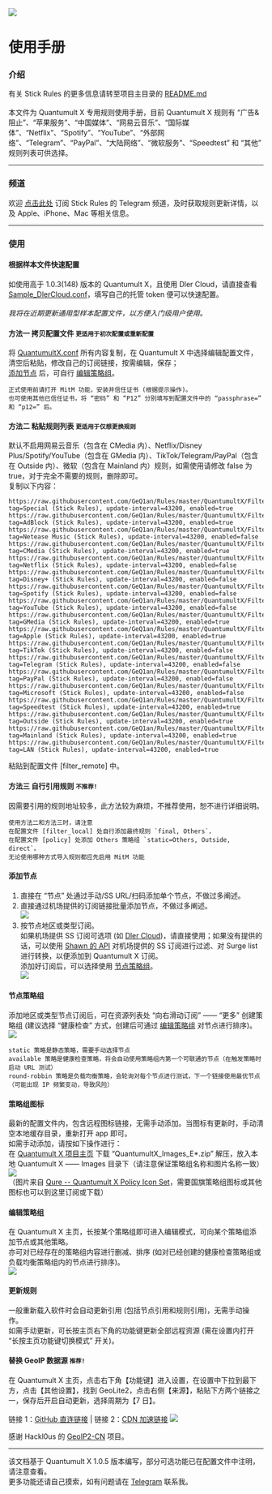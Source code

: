 ![](https://raw.githubusercontent.com/GeQ1an/Rules/master/Images/StickLogoMedium.png)
# 使用手册

### 介绍

有关 Stick Rules 的更多信息请转至项目主目录的 [README.md](https://github.com/GeQ1an/Rules/blob/master/README.md)<br>
<br>
本文件为 Quantumult X 专用规则使用手册，目前 Quantumult X 规则有 “广告&阻止”、“苹果服务”、“中国媒体”、“网易云音乐”、“国际媒体”、“Netflix”、“Spotify”、“YouTube”、“外部网络”、“Telegram”、“PayPal”、“大陆网络”、“微软服务”、“Speedtest” 和 “其他” 规则列表可供选择。

---

### 频道

欢迎 [点击此处](https://t.me/usestick) 订阅 Stick Rules 的 Telegram 频道，及时获取规则更新详情，以及 Apple、iPhone、Mac 等相关信息。

---

### 使用

#### 根据样本文件快速配置
如使用高于 1.0.3(148) 版本的 Quantumult X，且使用 Dler Cloud，请直接查看 [Sample_DlerCloud.conf](https://github.com/GeQ1an/Rules/blob/master/QuantumultX/Sample/Sample_DlerCloud.conf)，填写自己的托管 token 便可以快速配置。<br>
<br>
*我将在近期更新通用型样本配置文件，以方便入门级用户使用。*

#### 方法一  拷贝配置文件 `更适用于初次配置或重新配置`
将 [QuantumultX.conf](https://raw.githubusercontent.com/GeQ1an/Rules/master/QuantumultX/QuantumultX.conf) 所有内容复制，在 Quantumult X 中选择编辑配置文件，清空后粘贴，修改自己的订阅链接，按需编辑，保存；<br>
[添加节点](#添加节点) 后，可自行 [编辑策略组](#编辑策略组)。
````
正式使用前请打开 MitM 功能，安装并信任证书 (根据提示操作)。
也可使用其他已信任证书，将 “密码” 和 “P12” 分别填写到配置文件中的 “passphrase=” 和 “p12=” 后。
````

#### 方法二  粘贴规则列表 `更适用于仅想更换规则`
默认不启用网易云音乐（包含在 CMedia 内）、Netflix/Disney Plus/Spotify/YouTube（包含在 GMedia 内）、TikTok/Telegram/PayPal（包含在 Outside 内）、微软（包含在 Mainland 内）规则，如需使用请修改 false 为 true，对于完全不需要的规则，删除即可。<br>
复制以下内容：
```
https://raw.githubusercontent.com/GeQ1an/Rules/master/QuantumultX/Filter/Special.list, tag=Special (Stick Rules), update-interval=43200, enabled=true
https://raw.githubusercontent.com/GeQ1an/Rules/master/QuantumultX/Filter/AdBlock.list, tag=AdBlock (Stick Rules), update-interval=43200, enabled=true
https://raw.githubusercontent.com/GeQ1an/Rules/master/QuantumultX/Filter/Optional/Netease%20Music.list, tag=Netease Music (Stick Rules), update-interval=43200, enabled=false
https://raw.githubusercontent.com/GeQ1an/Rules/master/QuantumultX/Filter/CMedia.list, tag=CMedia (Stick Rules), update-interval=43200, enabled=true
https://raw.githubusercontent.com/GeQ1an/Rules/master/QuantumultX/Filter/Optional/Netflix.list, tag=Netflix (Stick Rules), update-interval=43200, enabled=false
https://raw.githubusercontent.com/GeQ1an/Rules/master/QuantumultX/Filter/Optional/Disney%20Plus.list, tag=Disney+ (Stick Rules), update-interval=43200, enabled=false
https://raw.githubusercontent.com/GeQ1an/Rules/master/QuantumultX/Filter/Optional/Spotify.list, tag=Spotify (Stick Rules), update-interval=43200, enabled=false
https://raw.githubusercontent.com/GeQ1an/Rules/master/QuantumultX/Filter/Optional/YouTube.list, tag=YouTube (Stick Rules), update-interval=43200, enabled=false
https://raw.githubusercontent.com/GeQ1an/Rules/master/QuantumultX/Filter/GMedia.list, tag=GMedia (Stick Rules), update-interval=43200, enabled=true
https://raw.githubusercontent.com/GeQ1an/Rules/master/QuantumultX/Filter/Apple.list, tag=Apple (Stick Rules), update-interval=43200, enabled=true
https://raw.githubusercontent.com/GeQ1an/Rules/master/QuantumultX/Filter/Optional/TikTok.list, tag=TikTok (Stick Rules), update-interval=43200, enabled=false
https://raw.githubusercontent.com/GeQ1an/Rules/master/QuantumultX/Filter/Optional/Telegram.list, tag=Telegram (Stick Rules), update-interval=43200, enabled=false
https://raw.githubusercontent.com/GeQ1an/Rules/master/QuantumultX/Filter/Optional/PayPal.list, tag=PayPal (Stick Rules), update-interval=43200, enabled=false
https://raw.githubusercontent.com/GeQ1an/Rules/master/QuantumultX/Filter/Optional/Microsoft.list, tag=Microsoft (Stick Rules), update-interval=43200, enabled=false
https://raw.githubusercontent.com/GeQ1an/Rules/master/QuantumultX/Filter/Speedtest.list, tag=Speedtest (Stick Rules), update-interval=43200, enabled=true
https://raw.githubusercontent.com/GeQ1an/Rules/master/QuantumultX/Filter/Outside.list, tag=Outside (Stick Rules), update-interval=43200, enabled=true
https://raw.githubusercontent.com/GeQ1an/Rules/master/QuantumultX/Filter/Mainland.list, tag=Mainland (Stick Rules), update-interval=43200, enabled=true
https://raw.githubusercontent.com/GeQ1an/Rules/master/QuantumultX/Filter/LAN.list, tag=LAN (Stick Rules), update-interval=43200, enabled=true
```
粘贴到配置文件 [filter_remote] 中。

#### 方法三  自行引用规则 `不推荐!`
因需要引用的规则地址较多，此方法较为麻烦，不推荐使用，恕不进行详细说明。

````
使用方法二和方法三时，请注意
在配置文件 [filter_local] 处自行添加最终规则 `final, Others`，
在配置文件 [policy] 处添加 Others 策略组 `static=Others, Outside, direct`。
无论使用哪种方式导入规则都应先启用 MitM 功能
````

#### 添加节点
1. 直接在 “节点” 处通过手动/SS URL/扫码添加单个节点，不做过多阐述。
2. 直接通过机场提供的订阅链接批量添加节点，不做过多阐述。<br>
![](https://raw.githubusercontent.com/GeQ1an/Rules/master/Images/QuantumultX01.png)
3. 按节点地区或类型订阅。<br>
如果机场提供 SS 订阅可选项 (如 [Dler Cloud](https://dlercloud.com))，请直接使用；如果没有提供的话，可以使用 [Shawn 的 API](https://github.com/KOP-XIAO/QuantumultX-Surge-API) 对机场提供的 SS 订阅进行过滤、对 Surge list 进行转换，以便添加到 Quantumult X 订阅。<br>
添加好订阅后，可以选择使用 [节点策略组](#节点策略组)。<br>
![](https://raw.githubusercontent.com/GeQ1an/Rules/master/Images/QuantumultX02.png)

#### 节点策略组
添加地区或类型节点订阅后，可在资源列表处 “向右滑动订阅” —— “更多” 创建策略组 (建议选择 “健康检查” 方式，创建后可通过 [编辑策略组](#编辑策略组) 对节点进行排序)。<br>
![](https://raw.githubusercontent.com/GeQ1an/Rules/master/Images/QuantumultX03.png)
````
static 策略是静态策略，需要手动选择节点
available 策略是健康检查策略，将会自动使用策略组内第一个可联通的节点（在触发策略时启动 URL 测试）
round-robbin 策略是负载均衡策略，会轮询对每个节点进行测试，下一个链接使用最优节点（可能出现 IP 频繁变动，导致风险）
````

#### 策略组图标
最新的配置文件内，包含远程图标链接，无需手动添加。当图标有更新时，手动清空本地缓存目录，重新打开 app 即可。<br>
如需手动添加，请按如下操作进行：<br>
在 [Quantumult X 项目主页](https://github.com/GeQ1an/Rules/tree/master/QuantumultX) 下载 “QuantumultX_Images_E*.zip” 解压，放入本地 Quantumult X —— Images 目录下（请注意保证策略组名称和图片名称一致）<br>
![](https://raw.githubusercontent.com/Koolson/Qure/master/Other/Local_Icon.png)<br>
（图片来自 [Qure -- Quantumult X Policy Icon Set](https://github.com/Koolson/Qure)，需要国旗策略组图标或其他图标也可以到这里订阅或下载）

#### 编辑策略组
在 Quantumult X 主页，长按某个策略组即可进入编辑模式，可向某个策略组添加节点或其他策略。<br>
亦可对已经存在的策略组内容进行删减、排序 (如对已经创建的健康检查策略组或负载均衡策略组内的节点进行排序)。<br>
![](https://raw.githubusercontent.com/GeQ1an/Rules/master/Images/QuantumultX04.png)

#### 更新规则
一般重新载入软件时会自动更新引用 (包括节点引用和规则引用)，无需手动操作。<br>
如需手动更新，可长按主页右下角的功能键更新全部远程资源 (需在设置内打开 “长按主页功能键切换模式” 开关)。

#### 替换 GeoIP 数据源 `推荐!`
在 Quantumult X 主页，点击右下角【功能键】进入设置，在设置中下拉到最下方，点击【其他设置】，找到 GeoLite2，点击右侧【来源】，粘贴下方两个链接之一，保存后开启自动更新，选择周期为【7 日】。<br>
<br>
链接 1：[GitHub 直连链接](https://github.com/Hackl0us/GeoIP2-CN/raw/release/Country.mmdb) | 链接 2：[CDN 加速链接](https://fastly.jsdelivr.net/gh/Hackl0us/GeoIP2-CN@release/Country.mmdb)
![](https://raw.githubusercontent.com/GeQ1an/Rules/master/Images/QuantumultX05.png)

感谢 Hackl0us 的 [GeoIP2-CN](https://github.com/Hackl0us/GeoIP2-CN) 项目。

---
该文档基于 Quantumult X 1.0.5 版本编写，部分可选功能已在配置文件中注明，请注意查看。<br>
更多功能还请自己摸索，如有问题请在 [Telegram](https://t.me/GeQ1an) 联系我。

